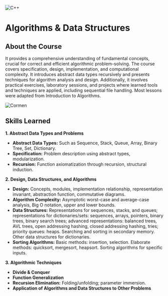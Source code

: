 ![C++](https://img.shields.io/badge/c++-%2300599C.svg?style=for-the-badge&logo=c%2B%2B&logoColor=white)
# Algorithms & Data Structures
## About the Course
It provides a comprehensive understanding of fundamental concepts, crucial for correct and efficient algorithmic problem-solving. The course covers specification, design, implementation, and computational complexity. It introduces abstract data types recursively and presents techniques for algorithm analysis and design. Additionally, it involves practical exercises, laboratory sessions, and projects where learned tools and techniques are applied, including sequential file handling. Most lessons were adapted from Introduction to Algorithms.

![Cormen](https://images.cdn1.buscalibre.com/fit-in/360x360/ce/4d/ce4daab00e405bca345cfbbf20b5c8df.jpg)

## Skills Learned
**1. Abstract Data Types and Problems**
- **Abstract Data Types:** Such as Sequence, Stack, Queue, Array, Binary Tree, Set, Dictionary.
- **Specification:** Problem description using abstract types, modularization.
- **Recursion:** Function axiomatization through recursion, structural induction.

**2. Design, Data Structures, and Algorithms**
- **Design:** Concepts, modules, implementation relationship, representation invariant, abstraction function, commutative diagrams.
- **Algorithm Complexity:** Asymptotic worst-case and average-case analysis, Big O notation, upper and lower bounds.
- **Data Structures:** Representations for sequences, stacks, and queues; representations for dictionaries/sets: sequences, arrays, pointers, binary trees, binary search trees; advanced representations: balanced trees, AVL trees, open addressing hashing, closed addressing hashing, tries; priority queues: heaps. Searching and sorting in secondary memory. Other data structures for dictionaries.
- **Sorting Algorithms:** Basic methods: insertion, selection. Elaborate methods: quicksort, mergesort, heapsort. Sorting algorithms for specific inputs.

**3. Algorithmic Techniques**
- **Divide & Conquer**
- **Function Generalization**
- **Recursion Elimination:** Folding/unfolding; parameter immersion.
- **Application of Algorithms and Data Structures to Other Problems**


